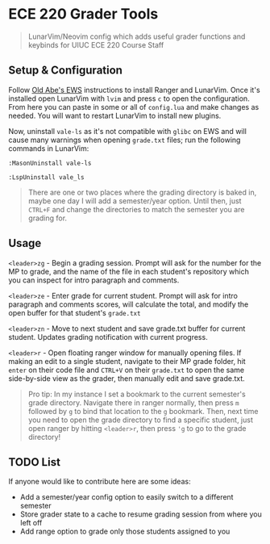 # ECE 220 Grader Tools
> LunarVim/Neovim config which adds useful grader functions and keybinds for UIUC ECE 220 Course Staff

## Setup & Configuration
Follow [Old Abe's EWS](https://courses.grainger.illinois.edu/ece220/sp2025/pages/resources/old_abes_ews/) instructions to install Ranger and LunarVim. Once it's installed open LunarVim with `lvim` and press `c` to open the configuration. From here you can paste in some or all of `config.lua` and make changes as needed. You will want to restart LunarVim to install new plugins.

Now, uninstall `vale-ls` as it's not compatible with `glibc` on EWS and will cause many warnings when opening `grade.txt` files; run the following commands in LunarVim:

`:MasonUninstall vale-ls`

`:LspUninstall vale_ls`

> There are one or two places where the grading directory is baked in, maybe one day I will add a semester/year option. Until then, just `CTRL+F` and change the directories to match the semester you are grading for.

## Usage
`<leader>zg` - Begin a grading session. Prompt will ask for the number for the MP to grade, and the name of the file in each student's repository which you can inspect for intro paragraph and comments.

`<leader>ze` - Enter grade for current student. Prompt will ask for intro paragraph and comments scores, will calculate the total, and modify the open buffer for that student's `grade.txt`

`<leader>zn` - Move to next student and save grade.txt buffer for current student. Updates grading notification with current progress.

`<leader>r` - Open floating ranger window for manually opening files. If making an edit to a single student, navigate to their MP grade folder, hit `enter` on their code file and `CTRL+V` on their `grade.txt` to open the same side-by-side view as the grader, then manually edit and save grade.txt.
> Pro tip: In my instance I set a bookmark to the current semester's grade directory. Navigate there in ranger normally, then press `m` followed by `g` to bind that location to the `g` bookmark. Then, next time you need to open the grade directory to find a specific student, just open ranger by hitting `<leader>r`, then press `'g` to go to the grade directory!

## TODO List
If anyone would like to contribute here are some ideas:
- Add a semester/year config option to easily switch to a different semester
- Store grader state to a cache to resume grading session from where you left off
- Add range option to grade only those students assigned to you
